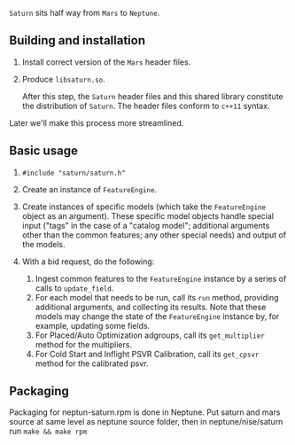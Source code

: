 `Saturn` sits half way from `Mars` to `Neptune`.

## Building and installation

1. Install correct version of the `Mars` header files.

2. Produce `libsaturn.so`. 

   After this step, the `Saturn` header files and this shared library
   constitute the distribution of `Saturn`. The header files conform to `c++11` syntax.

Later we'll make this process more streamlined.

## Basic usage

1. `#include "saturn/saturn.h"`

2. Create an instance of `FeatureEngine`.

3. Create instances of specific models (which take the `FeatureEngine` object as an argument).
   These specific model objects handle special input ("tags" in the case of a "catalog model";
   additional arguments other than the common features; any other special needs) and output
   of the models.

4. With a bid request, do the following:

   1. Ingest common features to the `FeatureEngine` instance by a series of calls to `update_field`.
   2. For each model that needs to be run, call its `run` method, providing additional arguments, and collecting its results. Note that these models may change the state of the `FeatureEngine` instance by, for example, updating some fields.
   3. For Placed/Auto Optimization adgroups, call its `get_multiplier` method for the multipliers.
   4. For Cold Start and Inflight PSVR Calibration, call its `get_cpsvr` method for the calibrated psvr.

## Packaging

Packaging for neptun-saturn.rpm is done in Neptune.  Put saturn and mars source at same level as
neptune source folder, then in neptune/nise/saturn 
run `make && make rpm`
